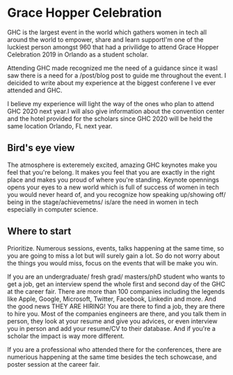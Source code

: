# Grace Hopper Celebration
GHC is the largest event in the world which gathers women in tech all around the world to empower, share and learn supportI'm one of the luckiest person amongst 960 that had a privilidge to attend Grace Hopper Celebration 2019 in Orlando as a student scholar. 

Attending GHC made recognized me the need of a guidance since it wasI saw there is a need for a /post/blog post to guide me throughout the event. I deicided to write about my experience at the biggest conferene I ve ever attended and  GHC.

I believe my experience will light the way of the ones who plan to attend GHC 2020 next year.I will also give information about the convention center and the hotel provided for the scholars since GHC 2020 will be held the same location Orlando, FL next year.


## Bird's eye view
The atmosphere is exteremely excited, amazing GHC keynotes make you feel that you're belong. It makes you feel that you are exactly in the right place and makes you proud of where you're standing. Keynote opennings opens your eyes to a new world which is full of success of women in tech you would never heard of, and you recognize how speaking up/showing off/ being in the stage/achievemetns/ is/are the need in women in tech especially in computer science.


## Where to start 
Prioritize. 
Numerous sessions, events, talks happening at the same time, so you are going to miss a lot but will surely gain a lot. So do not worry about the things you would  miss, focus on the events that will be make you win.

If you are an undergraduate/ fresh grad/ masters/phD student who wants to get a job, get an interview spend the whole first and second day of the GHC at the career fair.
There are more than 100 companies including the legends like Apple, Google, Microsoft, Twitter, Facebook, Linkedin and more. And the good news THEY ARE HIRING! You are there to find a job, they are there to hire you. Most of the companies engineers are there, and you talk them in person, they look at your resume and give you advices, or even interview you in person and add your resume/CV to their database. And if you're a scholar the impact is way more different.

If you are a professional who attended there for the conferences, there are numerious happening at the same time besides the tech schowcase, and poster session at the career fair. 



